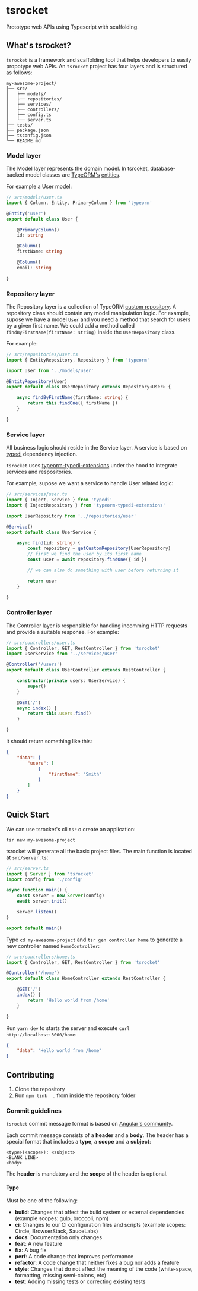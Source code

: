 # tsrocket
Prototype web APIs using Typescript with scaffolding.

## What's tsrocket?

`tsrocket` is a framework and scaffolding tool that helps developers to easily propotype web APIs. An `tsrocket` project has four layers and is structured as follows:

```
my-awesome-project/
├── src/
│   ├── models/
│   ├── repositories/
│   ├── services/
│   ├── controllers/
│   ├── config.ts
│   └── server.ts
├── tests/
├── package.json
├── tsconfig.json
└── README.md
```

### Model layer

The Model layer represents the domain model. In tsrcoket, database-backed model classes are [TypeORM's](https://github.com/typeorm/typeorm) [entities](https://typeorm.io/#/entities).

For example a User model:

```typescript
// src/models/user.ts
import { Column, Entity, PrimaryColumn } from 'typeorm'

@Entity('user')
export default class User {

    @PrimaryColumn()
    id: string

    @Column()
    firstName: string

    @Column()
    email: string

}
```

### Repository layer

The Repository layer is a collection of TypeORM [custom repository](https://typeorm.io/#/custom-repository/custom-repository-extends-standard-repository). A repository class should contain any model manipulation logic.
For example, supose we have a model `User` and you need a method that search for users by a given first name. We could add a method called `findByFirstName(firstName: string)` inside the `UserRepository` class.

For example:

```typescript
// src/repositories/user.ts
import { EntityRepository, Repository } from 'typeorm'

import User from '../models/user'

@EntityRepository(User)
export default class UserRepository extends Repository<User> {

    async findByFirstName(firstName: string) {
        return this.findOne({ firstName })
    }

}
```

### Service layer

All business logic should reside in the Service layer. A service is based on [typedi](https://github.com/typestack/typedi) dependency injection.

`tsrocket` uses [typeorm-typedi-extensions](https://github.com/typeorm/typeorm-typedi-extensions) under the hood to integrate services and respositories.

For example, supose we want a service to handle User related logic:

```typescript
// src/services/user.ts
import { Inject, Service } from 'typedi'
import { InjectRepository } from 'typeorm-typedi-extensions'

import UserRepository from '../repositories/user'

@Service()
export default class UserService {

    async find(id: string) {
        const repository = getCustomRepository(UserRepository) 
        // first we find the user by its first name
        const user = await repository.findOne({ id })

        // we can also do something with user before returning it

        return user
    }

}
```

### Controller layer

The Controller layer is responsible for handling incomming HTTP requests and provide a suitable response. For example:

```typescript
// src/controllers/user.ts
import { Controller, GET, RestController } from 'tsrocket'
import UserService from '../services/user'

@Controller('/users')
export default class UserController extends RestController {

    constructor(private users: UserService) {
        super()
    }

    @GET('/')
    async index() {
        return this.users.find()
    }

}
```

It should return something like this:

```json
{
    "data": {
        "users": [
            {
                "firstName": "Smith"
            }
        ]
    } 
}
```

## Quick Start

We can use tsrocket's cli `tsr` o create an application:

`tsr new my-awesome-project`

tsrocket will generate all the basic project files. The main function is located at `src/server.ts`:

```typescript
// src/server.ts
import { Server } from 'tsrocket'
import config from './config'

async function main() {
    const server = new Server(config)
    await server.init()

    server.listen()
}

export default main()

```

Type `cd my-awesome-project` and `tsr gen controller home` to generate a new controller named `HomeController`:

```typescript
// src/controllers/home.ts
import { Controller, GET, RestController } from 'tsrocket'

@Controller('/home')
export default class HomeController extends RestController {

    @GET('/')
    index() {
        return 'Hello world from /home'
    }

}

```

Run `yarn dev` to starts the server and execute `curl http://localhost:3000/home`:

```json
{
    "data": "Hello world from /home"
}
```

## Contributing

1. Clone the repository
2. Run `npm link  .` from inside the repository folder

### Commit guidelines

`tsrocket` commit message format is based on [Angular's community](https://github.com/angular/angular/blob/master/CONTRIBUTING.md).

Each commit message consists of a **header** and a **body**. The header has a special format that includes a **type**, a **scope** and a **subject**:

```
<type>(<scope>): <subject>
<BLANK LINE>
<body>
```

The **header** is mandatory and the **scope** of the header is optional.

#### Type

Must be one of the following:

* **build**: Changes that affect the build system or external dependencies (example scopes: gulp, broccoli, npm)
* **ci**: Changes to our CI configuration files and scripts (example scopes: Circle, BrowserStack, SauceLabs)
* **docs**: Documentation only changes
* **feat**: A new feature
* **fix**: A bug fix
* **perf**: A code change that improves performance
* **refactor**: A code change that neither fixes a bug nor adds a feature
* **style**: Changes that do not affect the meaning of the code (white-space, formatting, missing semi-colons, etc)
* **test**: Adding missing tests or correcting existing tests
